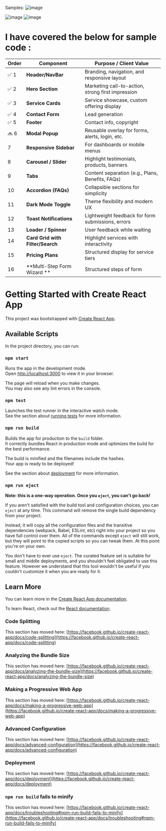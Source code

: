 Samples:
![image](https://github.com/user-attachments/assets/e0d9e769-11e6-4267-bd90-8ddf2ea63562)

![image](https://github.com/user-attachments/assets/d40b0fda-6d30-41e3-87d5-3178f9d13ea5)
![image](https://github.com/user-attachments/assets/7a680219-074b-472d-98ae-faad4c3e1b06)

# I have covered the below for sample code :
| Order | Component                        | Purpose / Client Value                            |
| ----- | -------------------------------- | ------------------------------------------------- |
| ✅ 1   | **Header/NavBar**                | Branding, navigation, and responsive layout       |
| ✅ 2   | **Hero Section**                 | Marketing call-to-action, strong first impression |
| ✅ 3   | **Service Cards**                | Service showcase, custom offering display         |
| ✅ 4   | **Contact Form**                 | Lead generation                                   |
| ✅ 5   | **Footer**                       | Contact info, copyright                           |
| 🔜 6  | **Modal Popup**                  | Reusable overlay for forms, alerts, login, etc.   |
| 7     | **Responsive Sidebar**           | For dashboards or mobile menus                    |
| 8     | **Carousel / Slider**            | Highlight testimonials, products, banners         |
| 9     | **Tabs**                         | Content separation (e.g., Plans, Benefits, FAQs)  |
| 10    | **Accordion (FAQs)**             | Collapsible sections for simplicity               |
| 11    | **Dark Mode Toggle**             | Theme flexibility and modern UX                   |
| 12    | **Toast Notifications**          | Lightweight feedback for form submissions, errors |
| 13    | **Loader / Spinner**             | User feedback while waiting                       |
| 14    | **Card Grid with Filter/Search** | Highlight services with interactivity             |
| 15    | **Pricing Plans**                | Structured display for service tiers              |
| 16    | **Multi-Step Form Wizard **      | Structured steps of form                          |

# Getting Started with Create React App

This project was bootstrapped with [Create React App](https://github.com/facebook/create-react-app).

## Available Scripts

In the project directory, you can run:

### `npm start`

Runs the app in the development mode.\
Open [http://localhost:3000](http://localhost:3000) to view it in your browser.

The page will reload when you make changes.\
You may also see any lint errors in the console.

### `npm test`

Launches the test runner in the interactive watch mode.\
See the section about [running tests](https://facebook.github.io/create-react-app/docs/running-tests) for more information.

### `npm run build`

Builds the app for production to the `build` folder.\
It correctly bundles React in production mode and optimizes the build for the best performance.

The build is minified and the filenames include the hashes.\
Your app is ready to be deployed!

See the section about [deployment](https://facebook.github.io/create-react-app/docs/deployment) for more information.

### `npm run eject`

**Note: this is a one-way operation. Once you `eject`, you can't go back!**

If you aren't satisfied with the build tool and configuration choices, you can `eject` at any time. This command will remove the single build dependency from your project.

Instead, it will copy all the configuration files and the transitive dependencies (webpack, Babel, ESLint, etc) right into your project so you have full control over them. All of the commands except `eject` will still work, but they will point to the copied scripts so you can tweak them. At this point you're on your own.

You don't have to ever use `eject`. The curated feature set is suitable for small and middle deployments, and you shouldn't feel obligated to use this feature. However we understand that this tool wouldn't be useful if you couldn't customize it when you are ready for it.

## Learn More

You can learn more in the [Create React App documentation](https://facebook.github.io/create-react-app/docs/getting-started).

To learn React, check out the [React documentation](https://reactjs.org/).

### Code Splitting

This section has moved here: [https://facebook.github.io/create-react-app/docs/code-splitting](https://facebook.github.io/create-react-app/docs/code-splitting)

### Analyzing the Bundle Size

This section has moved here: [https://facebook.github.io/create-react-app/docs/analyzing-the-bundle-size](https://facebook.github.io/create-react-app/docs/analyzing-the-bundle-size)

### Making a Progressive Web App

This section has moved here: [https://facebook.github.io/create-react-app/docs/making-a-progressive-web-app](https://facebook.github.io/create-react-app/docs/making-a-progressive-web-app)

### Advanced Configuration

This section has moved here: [https://facebook.github.io/create-react-app/docs/advanced-configuration](https://facebook.github.io/create-react-app/docs/advanced-configuration)

### Deployment

This section has moved here: [https://facebook.github.io/create-react-app/docs/deployment](https://facebook.github.io/create-react-app/docs/deployment)

### `npm run build` fails to minify

This section has moved here: [https://facebook.github.io/create-react-app/docs/troubleshooting#npm-run-build-fails-to-minify](https://facebook.github.io/create-react-app/docs/troubleshooting#npm-run-build-fails-to-minify)
